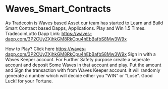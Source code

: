 # Waves_Smart_Contracts
As Tradecoin is Waves based Asset our team has started to Learn and Build Smart Contract based Dapps, Applications.
Play and Win 1.5 Times.
TradecoinLotto Dapp Link: https://waves-dapp.com/3P2CUyZXjhkGM8RkCpu4hEbBafbS8Mw3W9x

How to Play?
Click here https://waves-dapp.com/3P2CUyZXjhkGM8RkCpu4hEbBafbS8Mw3W9x
Sign in with a Waves Keeper account. For Further Safety purpose create a seperate account and deposit Some Waves in that account and play. 
Put the amount and Sign the transaction with from Waves Keeper account.
It will randomly generate a number which will decide either you "WIN" or "Lose".
Good Luck! for your Fortune.


